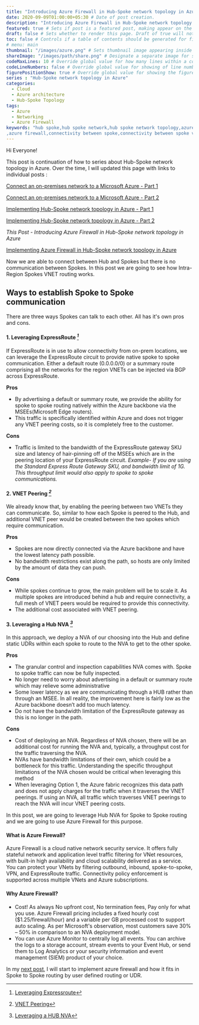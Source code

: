 ```yaml
---
title: "Introducing Azure Firewall in Hub-Spoke network topology in Azure" # Title of the blog post.
date: 2020-09-09T01:00:00+05:30 # Date of post creation.
description: "Introducing Azure Firewall in Hub-Spoke network topology in Azure" # Description used for search engine.
featured: true # Sets if post is a featured post, making appear on the home page side bar.
draft: false # Sets whether to render this page. Draft of true will not be rendered.
toc: false # Controls if a table of contents should be generated for first-level links automatically.
# menu: main
thumbnail: "/images/azure.png" # Sets thumbnail image appearing inside card on homepage.
shareImage: "/images/path/share.png" # Designate a separate image for social media sharing.
codeMaxLines: 10 # Override global value for how many lines within a code block before auto-collapsing.
codeLineNumbers: false # Override global value for showing of line numbers within code block.
figurePositionShow: true # Override global value for showing the figure label.
series : "Hub-Spoke network topology in Azure"
categories:
  - Cloud
  - Azure architecture
  - Hub-Spoke Topology
tags:
  - Azure
  - Networking
  - Azure Firewall
keywords: "hub spoke,hub spoke network,hub spoke network topology,azure hub spoke,azure hub spoke network,azure hub spoke network topology
,azure firewall,connectivity between spoke,connectivity between spoke vnet using azure firewall,azure powershell,azure Firewall in Hub-Spoke network topology in azure,Point to Site, Site to Site,VPN"
---
```


Hi Everyone!

This post is continuation of how to series about Hub-Spoke network topology in Azure. Over the time, I will updated this page with links to individual posts : 

[Connect an on-premises network to a Microsoft Azure - Part 1](/post/connect-azure-with-your-on-prem-network-part-1)

[Connect an on-premises network to a Microsoft Azure - Part 2](/post/connect-azure-with-your-on-prem-network-part-2)

[Implementing Hub-Spoke network topology in Azure - Part 1](/post/implementing-hub-spoke-network-topology-in-azure-part-1)

[Implementing Hub-Spoke network topology in Azure - Part 2](/post/implementing-hub-spoke-network-topology-in-azure-part-2)

_This Post - Introducing Azure Firewall in Hub-Spoke network topology in Azure_

[Implementing Azure Firewall in Hub-Spoke network topology in Azure](/post/implementing-azure-firewall-in-hub-spoke-network-topology-in-azure)

Now we are able to connect between Hub and Spokes but there is no communication between Spokes. In this post we are going to see how Intra-Region Spokes VNET routing works. 

## Ways to establish Spoke to Spoke communication 

There are three ways Spokes can talk to each other. All has it's own pros and cons.

#### 1. Leveraging ExpressRoute <cite>[^1]</cite>
 If ExpressRoute is in use to allow connectivity from on-prem locations, we can leverage the ExpressRoute circuit to provide native spoke to spoke communication. Either a default route (0.0.0.0/0) or a summary route comprising all the networks for the region VNETs can be injected via BGP across ExpressRoute.

[^1]:  [Leveraging Expressroute](https://github.com/microsoft/Common-Design-Principles-for-a-Hub-and-Spoke-VNET-Archiecture#option-1-leveraging-expressroute)

__Pros__
* By advertising a default or summary route, we provide the ability for spoke to spoke routing natively within the Azure backbone via the MSEEs(Microsoft Edge routers).
* This traffic is specifically identified within Azure and does not trigger any VNET peering costs, so it is completely free to the customer.

__Cons__
* Traffic is limited to the bandwidth of the ExpressRoute gateway SKU size and latency of hair-pinning off of the MSEEs which are in the peering location of your ExpressRoute circuit.
  _Example- If you are using the Standard Express Route Gateway SKU, and bandwidth limit of 1G. This throughput limit would also apply to spoke to spoke communications._ 


#### 2. VNET Peering <cite>[^2]</cite>
We already know that, by enabling the peering between two VNETs they can communicate. So, similar to how each Spoke is peered to the Hub, and additional VNET peer would be created between the two spokes which require communication.
 
__Pros__
* Spokes are now directly connected via the Azure backbone and have the lowest latency path possible.
* No bandwidth restrictions exist along the path, so hosts are only limited by the amount of data they can push.

__Cons__
* While spokes continue to grow, the main problem will be to scale it.  As multiple spokes are introduced behind a hub and require connectivity, a full mesh of VNET peers would be required to provide this connectivity.
* The additional cost associated with VNET peering.
 
 [^2]:  [VNET Peering](https://github.com/microsoft/Common-Design-Principles-for-a-Hub-and-Spoke-VNET-Archiecture#option-3-vnet-peering)
 

 
#### 3. Leveraging a Hub NVA <cite>[^3]</cite>
In this approach, we deploy a NVA of our choosing into the Hub and define static UDRs within each spoke to route to the NVA to get to the other spoke.

__Pros__
 * The granular control and inspection capabilities NVA comes with. Spoke to spoke traffic can now be fully inspected.
 * No longer need to worry about advertising in a default or summary route which may relieve some administrative
 * Some lower latency as we are communicating through a HUB rather than through an MSEE. In all reality, the improvement here is fairly low as the Azure backbone doesn’t add too much latency.
 * Do not have the bandwidth limitation of the ExpressRoute gateway as this is no longer in the path.

__Cons__
* Cost of deploying an NVA. Regardless of NVA chosen, there will be an additional cost for running the NVA and, typically, a throughput cost for the traffic traversing the NVA.
* NVAs have bandwidth limitations of their own, which could be a bottleneck for this traffic. Understanding the specific throughput limitations of the NVA chosen would be critical when leveraging this method
* When leveraging Option 1, the Azure fabric recognizes this data path and does not apply charges for the traffic when it traverses the VNET peerings. If using an NVA, all traffic which traverses VNET peerings to reach the NVA will incur VNET peering costs.

 [^3]:  [Leveraging a HUB NVA](https://github.com/microsoft/Common-Design-Principles-for-a-Hub-and-Spoke-VNET-Archiecture#option-2-leveraging-a-hub-nva)

In this post, we are going to leverage Hub NVA for Spoke to Spoke routing and we are going to use Azure Firewall for this purpose.

#### What is Azure Firewall?
Azure Firewall is a cloud native network security service. It offers fully stateful network and application level traffic filtering for VNet resources, with built-in high availability and cloud scalability delivered as a service. You can protect your VNets by filtering outbound, inbound, spoke-to-spoke, VPN, and ExpressRoute traffic. Connectivity policy enforcement is supported across multiple VNets and Azure subscriptions.


#### Why Azure Firewall?
* Cost! As always No upfront cost, No termination fees, Pay only for what you use. Azure Firewall pricing includes a fixed hourly cost ($1.25/firewall/hour) and a variable per GB processed cost to support auto scaling. As per Microsoft's observation, most customers save 30% – 50% in comparison to an NVA deployment model.
* You can use Azure Monitor to centrally log all events. You can archive the logs to a storage account, stream events to your Event Hub, or send them to Log Analytics or your security information and event management (SIEM) product of your choice.

In my [next post](/post/implementing-azure-firewall-in-hub-spoke-network-topology-in-azure), I will start to implement azure firewall and how it fits in Spoke to Spoke routing by user defined routing or UDR.
